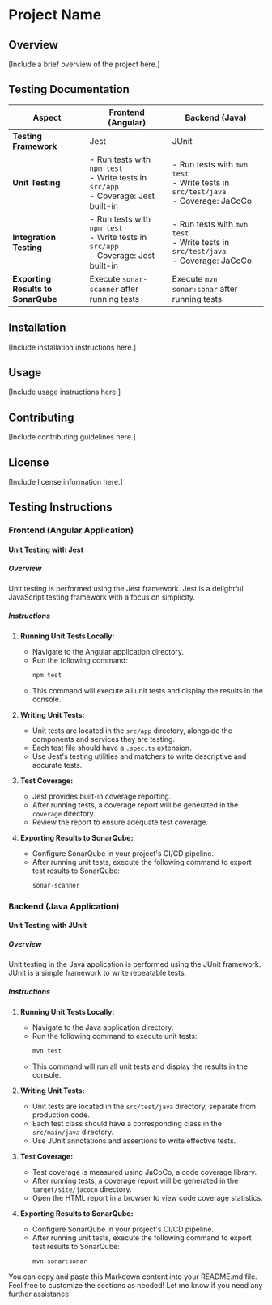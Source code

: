# Project Name

## Overview

[Include a brief overview of the project here.]

## Testing Documentation

| Aspect              | Frontend (Angular)                                                                   | Backend (Java)                                                                     |
|---------------------|--------------------------------------------------------------------------------------|------------------------------------------------------------------------------------|
| **Testing Framework** | Jest                                                                                 | JUnit                                                                              |
| **Unit Testing**     | - Run tests with `npm test`<br>- Write tests in `src/app`<br>- Coverage: Jest built-in | - Run tests with `mvn test`<br>- Write tests in `src/test/java`<br>- Coverage: JaCoCo |
| **Integration Testing** | - Run tests with `npm test`<br>- Write tests in `src/app`<br>- Coverage: Jest built-in | - Run tests with `mvn test`<br>- Write tests in `src/test/java`<br>- Coverage: JaCoCo |
| **Exporting Results to SonarQube** | Execute `sonar-scanner` after running tests                             | Execute `mvn sonar:sonar` after running tests                                     |

## Installation

[Include installation instructions here.]

## Usage

[Include usage instructions here.]

## Contributing

[Include contributing guidelines here.]

## License

[Include license information here.]

## Testing Instructions

### Frontend (Angular Application)

#### Unit Testing with Jest

##### Overview

Unit testing is performed using the Jest framework. Jest is a delightful JavaScript testing framework with a focus on simplicity.

##### Instructions

1. **Running Unit Tests Locally:**
   - Navigate to the Angular application directory.
   - Run the following command:
     ```bash
     npm test
     ```
   - This command will execute all unit tests and display the results in the console.

2. **Writing Unit Tests:**
   - Unit tests are located in the `src/app` directory, alongside the components and services they are testing.
   - Each test file should have a `.spec.ts` extension.
   - Use Jest's testing utilities and matchers to write descriptive and accurate tests.

3. **Test Coverage:**
   - Jest provides built-in coverage reporting.
   - After running tests, a coverage report will be generated in the `coverage` directory.
   - Review the report to ensure adequate test coverage.

4. **Exporting Results to SonarQube:**
   - Configure SonarQube in your project's CI/CD pipeline.
   - After running unit tests, execute the following command to export test results to SonarQube:
     ```bash
     sonar-scanner
     ```

### Backend (Java Application)

#### Unit Testing with JUnit

##### Overview

Unit testing in the Java application is performed using the JUnit framework. JUnit is a simple framework to write repeatable tests.

##### Instructions

1. **Running Unit Tests Locally:**
   - Navigate to the Java application directory.
   - Run the following command to execute unit tests:
     ```bash
     mvn test
     ```
   - This command will run all unit tests and display the results in the console.

2. **Writing Unit Tests:**
   - Unit tests are located in the `src/test/java` directory, separate from production code.
   - Each test class should have a corresponding class in the `src/main/java` directory.
   - Use JUnit annotations and assertions to write effective tests.

3. **Test Coverage:**
   - Test coverage is measured using JaCoCo, a code coverage library.
   - After running tests, a coverage report will be generated in the `target/site/jacoco` directory.
   - Open the HTML report in a browser to view code coverage statistics.

4. **Exporting Results to SonarQube:**
   - Configure SonarQube in your project's CI/CD pipeline.
   - After running unit tests, execute the following command to export test results to SonarQube:
     ```bash
     mvn sonar:sonar
     ```

You can copy and paste this Markdown content into your README.md file. Feel free to customize the sections as needed! Let me know if you need any further assistance!
